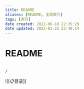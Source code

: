 ```yaml
---
title: README
aliases: [README, 全局索引]
tags: [索引]
date created: 2022-06-10 22:35:29
date updated: 2023-01-22 23:40:14
---
```


# README

```ActivityHistory

/

```

![[📋目录]]
